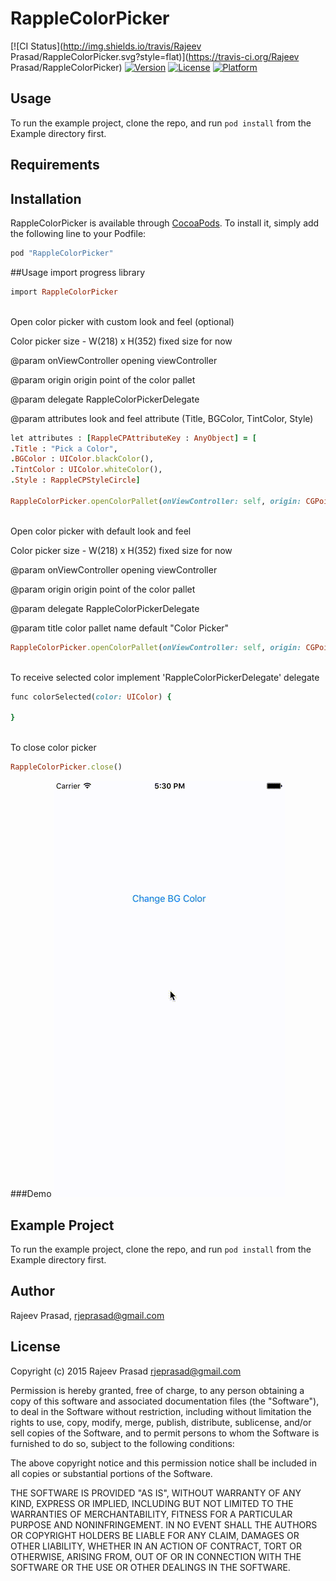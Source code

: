 # RappleColorPicker

[![CI Status](http://img.shields.io/travis/Rajeev Prasad/RappleColorPicker.svg?style=flat)](https://travis-ci.org/Rajeev Prasad/RappleColorPicker)
[![Version](https://img.shields.io/cocoapods/v/RappleColorPicker.svg?style=flat)](http://cocoapods.org/pods/RappleColorPicker)
[![License](https://img.shields.io/cocoapods/l/RappleColorPicker.svg?style=flat)](http://cocoapods.org/pods/RappleColorPicker)
[![Platform](https://img.shields.io/cocoapods/p/RappleColorPicker.svg?style=flat)](http://cocoapods.org/pods/RappleColorPicker)

## Usage

To run the example project, clone the repo, and run `pod install` from the Example directory first.

## Requirements

## Installation

RappleColorPicker is available through [CocoaPods](http://cocoapods.org). To install
it, simply add the following line to your Podfile:

```ruby
pod "RappleColorPicker"
```

##Usage
import progress library

```ruby
import RappleColorPicker
```

</BR>
Open color picker with custom look and feel (optional)

Color picker size - W(218) x H(352) fixed size for now

@param     onViewController opening viewController

@param     origin origin point of the color pallet

@param     delegate RappleColorPickerDelegate

@param     attributes look and feel attribute (Title, BGColor, TintColor, Style)

```ruby
let attributes : [RappleCPAttributeKey : AnyObject] = [
.Title : "Pick a Color",
.BGColor : UIColor.blackColor(),
.TintColor : UIColor.whiteColor(),
.Style : RappleCPStyleCircle]

RappleColorPicker.openColorPallet(onViewController: self, origin: CGPointMake(50, 100), delegate: self, attributes: attributes)
```

</BR>
Open color picker with default look and feel

Color picker size - W(218) x H(352) fixed size for now

@param     onViewController opening viewController

@param     origin origin point of the color pallet

@param     delegate RappleColorPickerDelegate

@param     title color pallet name default "Color Picker"

```ruby
RappleColorPicker.openColorPallet(onViewController: self, origin: CGPointMake(50, 100), delegate: self, title : "Colors")
```

</BR>
To receive selected color implement 'RappleColorPickerDelegate' delegate

```ruby
func colorSelected(color: UIColor) {

}
```

</BR>
To close color picker

```ruby
RappleColorPicker.close()
```

###Demo
![demo](Example/Demo/Picker.gif)

## Example Project

To run the example project, clone the repo, and run `pod install` from the Example directory first.

## Author

Rajeev Prasad, rjeprasad@gmail.com

## License

Copyright (c) 2015 Rajeev Prasad <rjeprasad@gmail.com>

Permission is hereby granted, free of charge, to any person obtaining a copy
of this software and associated documentation files (the "Software"), to deal
in the Software without restriction, including without limitation the rights
to use, copy, modify, merge, publish, distribute, sublicense, and/or sell
copies of the Software, and to permit persons to whom the Software is
furnished to do so, subject to the following conditions:

The above copyright notice and this permission notice shall be included in
all copies or substantial portions of the Software.

THE SOFTWARE IS PROVIDED "AS IS", WITHOUT WARRANTY OF ANY KIND, EXPRESS OR
IMPLIED, INCLUDING BUT NOT LIMITED TO THE WARRANTIES OF MERCHANTABILITY,
FITNESS FOR A PARTICULAR PURPOSE AND NONINFRINGEMENT. IN NO EVENT SHALL THE
AUTHORS OR COPYRIGHT HOLDERS BE LIABLE FOR ANY CLAIM, DAMAGES OR OTHER
LIABILITY, WHETHER IN AN ACTION OF CONTRACT, TORT OR OTHERWISE, ARISING FROM,
OUT OF OR IN CONNECTION WITH THE SOFTWARE OR THE USE OR OTHER DEALINGS IN
THE SOFTWARE.